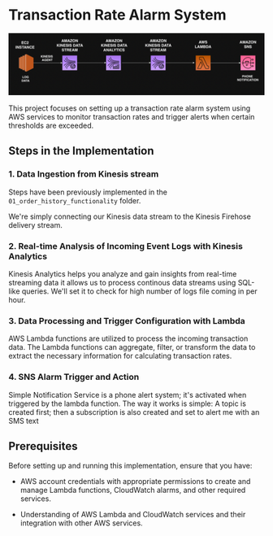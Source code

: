 # Transaction Rate Alarm System

![ScreenShot](/assets/images/03.png)

This project focuses on setting up a transaction rate alarm system using AWS services to monitor transaction rates and trigger alerts when certain thresholds are exceeded.

## Steps in the Implementation

### 1. Data Ingestion from Kinesis stream
Steps have been previously implemented in the `01_order_history_functionality` folder.

We're simply connecting our Kinesis data stream to the Kinesis Firehose delivery stream.

### 2. Real-time Analysis of Incoming Event Logs with Kinesis Analytics

Kinesis Analytics helps you analyze and gain insights from real-time streaming data it allows us to process continous data streams using SQL-like queries. We'll set it to check for high number of logs file coming in per hour.

### 3. Data Processing and Trigger Configuration with Lambda

AWS Lambda functions are utilized to process the incoming transaction data. The Lambda functions can aggregate, filter, or transform the data to extract the necessary information for calculating transaction rates.

### 4. SNS Alarm Trigger and Action
Simple Notification Service is a phone alert system; it's activated when triggered by the lambda function. The way it works is simple: A topic is created first; then a subscription is also created and set to alert me with an SMS text



## Prerequisites

Before setting up and running this implementation, ensure that you have:

- AWS account credentials with appropriate permissions to create and manage Lambda functions, CloudWatch alarms, and other required services.

- Understanding of AWS Lambda and CloudWatch services and their integration with other AWS services.
